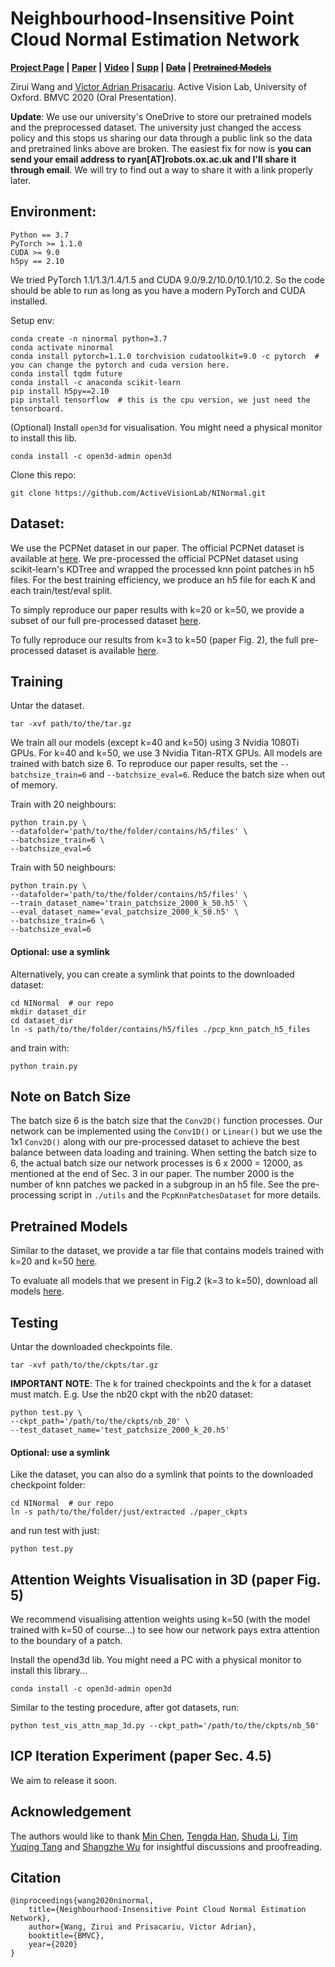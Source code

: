 # Neighbourhood-Insensitive Point Cloud Normal Estimation Network

**[Project Page](http://ninormal.active.vision/) | 
[Paper](https://arxiv.org/abs/2008.09965) | 
[Video](https://youtu.be/gxBeR2LBB0k) |
[Supp](http://www.robots.ox.ac.uk/~ryan/bmvc2020/0028_supp.pdf) | 
~~[Data](https://unioxfordnexus-my.sharepoint.com/:f:/g/personal/lina3315_ox_ac_uk/EpKOPV-hSx9HnPewPcIiLIwBufcOjnfmH0ilak_vzoVC6Q?e=4hjDdB)~~ | 
~~[Pretrained Models](https://unioxfordnexus-my.sharepoint.com/:f:/g/personal/lina3315_ox_ac_uk/EpKOPV-hSx9HnPewPcIiLIwBufcOjnfmH0ilak_vzoVC6Q?e=4hjDdB)~~**

Zirui Wang and [Victor Adrian Prisacariu](http://www.robots.ox.ac.uk/~victor/). Active Vision Lab, University of Oxford.
BMVC 2020 (Oral Presentation).

**Update**: We use our university's OneDrive to store our pretrained models and the preprocessed dataset. The university just changed the access policy and this stops us sharing our data through a public link so the data and pretrained links above are broken. The easiest fix for now is **you can send your email address to ryan[AT]robots.ox.ac.uk and I'll share it through email**. We will try to find out a way to share it with a link properly later.

## Environment:
```
Python == 3.7
PyTorch >= 1.1.0
CUDA >= 9.0
h5py == 2.10
```

We tried PyTorch 1.1/1.3/1.4/1.5 and CUDA 9.0/9.2/10.0/10.1/10.2. So the code should be able to run as long as you have a modern PyTorch and CUDA installed.

Setup env:
```
conda create -n ninormal python=3.7
conda activate ninormal
conda install pytorch=1.1.0 torchvision cudatoolkit=9.0 -c pytorch  # you can change the pytorch and cuda version here.
conda install tqdm future
conda install -c anaconda scikit-learn
pip install h5py==2.10
pip install tensorflow  # this is the cpu version, we just need the tensorboard.
```

(Optional) Install `open3d` for visualisation. You might need a physical monitor to install this lib.
```
conda install -c open3d-admin open3d
```

Clone this repo:
```
git clone https://github.com/ActiveVisionLab/NINormal.git
```

## Dataset:
We use the PCPNet dataset in our paper. The official PCPNet dataset is available at [here](https://geometry.cs.ucl.ac.uk/projects/2018/pcpnet/). We pre-processed the official PCPNet dataset using scikit-learn's KDTree and wrapped the processed knn point patches in h5 files. For the best training efficiency, we produce an h5 file for each K and each train/test/eval split.

To simply reproduce our paper results with k=20 or k=50, we provide a subset of our full pre-processed dataset [here](https://unioxfordnexus-my.sharepoint.com/:u:/g/personal/lina3315_ox_ac_uk/Ech7GImZcnhLvawKcARkwCoBbMEa5_I6qLZRsQvkRYCztQ?e=T1sJP1).


To fully reproduce our results from k=3 to k=50 (paper Fig. 2), the full pre-processed dataset is available [here](https://unioxfordnexus-my.sharepoint.com/:u:/g/personal/lina3315_ox_ac_uk/EQzIvFRy1PNOnB_aFo6qLQYBT7cr7hygZsom2a87wfukuQ?e=kMj1lK).

## Training
Untar the dataset.
```
tar -xvf path/to/the/tar.gz
```

We train all our models (except k=40 and k=50) using 3 Nvidia 1080Ti GPUs. For k=40 and k=50, we use 3 Nvidia Titan-RTX GPUs. All models are trained with batch size 6. To reproduce our paper results, set the `--batchsize_train=6` and `--batchsize_eval=6`. Reduce the batch size when out of memory.

Train with 20 neighbours:
```
python train.py \
--datafolder='path/to/the/folder/contains/h5/files' \
--batchsize_train=6 \
--batchsize_eval=6
```

Train with 50 neighbours:
```
python train.py \
--datafolder='path/to/the/folder/contains/h5/files' \
--train_dataset_name='train_patchsize_2000_k_50.h5' \
--eval_dataset_name='eval_patchsize_2000_k_50.h5' \
--batchsize_train=6 \
--batchsize_eval=6
```

#### Optional: use a symlink
Alternatively, you can create a symlink that points to the downloaded dataset:
```
cd NINormal  # our repo
mkdir dataset_dir
cd dataset_dir
ln -s path/to/the/folder/contains/h5/files ./pcp_knn_patch_h5_files
```

and train with:
```
python train.py
```

## Note on Batch Size

The batch size 6 is the batch size that the `Conv2D()` function processes. Our network can be implemented using the `Conv1D()` or `Linear()` but we use the 1x1 `Conv2D()` along with our pre-processed dataset to achieve the best balance between data loading and training. When setting the batch size to 6, the actual batch size our network processes is 6 x 2000 = 12000, as mentioned at the end of Sec. 3 in our paper. The number 2000 is the number of knn patches we packed in a subgroup in an h5 file. See the pre-processing script in `./utils` and the `PcpKnnPatchesDataset` for more details.


## Pretrained Models
Similar to the dataset, we provide a tar file that contains models trained with k=20 and k=50 [here](https://unioxfordnexus-my.sharepoint.com/:u:/g/personal/lina3315_ox_ac_uk/ETepIC914XVPnAbUm1BESTABZb3pOOeOU2JYLlnAWjxeeg?e=1hsGOe).

To evaluate all models that we present in Fig.2 (k=3 to k=50), download all models [here](https://unioxfordnexus-my.sharepoint.com/:u:/g/personal/lina3315_ox_ac_uk/EZCD7wK19bVMvXK6NGxbPMoBlvaJ_GzOq1szOF4ay7PcDg?e=5Q7ngq).

## Testing
Untar the downloaded checkpoints file.
```
tar -xvf path/to/the/ckpts/tar.gz
```

**IMPORTANT NOTE**:
The k for trained checkpoints and the k for a dataset must match. E.g. Use the nb20 ckpt with the nb20 dataset:
```
python test.py \
--ckpt_path='/path/to/the/ckpts/nb_20' \
--test_dataset_name='test_patchsize_2000_k_20.h5'
```

#### Optional: use a symlink
Like the dataset, you can also do a symlink that points to the downloaded checkpoint folder:
```
cd NINormal  # our repo
ln -s path/to/the/folder/just/extracted ./paper_ckpts
```

and run test with just:
```
python test.py
```

## Attention Weights Visualisation in 3D (paper Fig. 5)
We recommend visualising attention weights using k=50 (with the model trained with k=50 of course...) to see how our network pays extra attention to the boundary of a patch.  

Install the opend3d lib. You might need a PC with a physical monitor to install this library...
```
conda install -c open3d-admin open3d
```

Similar to the testing procedure, after got datasets, run:
```
python test_vis_attn_map_3d.py --ckpt_path='/path/to/the/ckpts/nb_50'
```


## ICP Iteration Experiment (paper Sec. 4.5)
We aim to release it soon.

## Acknowledgement
The authors would like to thank 
[Min Chen](https://sites.google.com/site/drminchen/home), 
[Tengda Han](https://tengdahan.github.io/),
[Shuda Li](https://lishuda.wordpress.com/),
[Tim Yuqing Tang](https://scholar.google.co.uk/citations?user=kQB_dOoAAAAJ&hl=en) and 
[Shangzhe Wu](https://elliottwu.com/)
for insightful discussions and proofreading.

## Citation
```
@inproceedings{wang2020ninormal,
    title={Neighbourhood-Insensitive Point Cloud Normal Estimation Network},
    author={Wang, Zirui and Prisacariu, Victor Adrian},
    booktitle={BMVC},
    year={2020}
}
```
